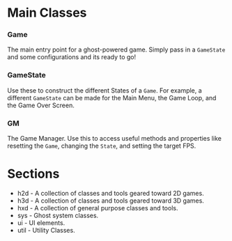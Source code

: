 # Main Classes

### Game
The main entry point for a ghost-powered game. Simply pass in a `GameState` and some configurations and its ready to go!

### GameState
Use these to construct the different States of a `Game`.
For example, a different `GameState` can be made for the Main Menu, the Game Loop, and the Game Over Screen.

### GM
The Game Manager. Use this to access useful methods and properties like resetting the `Game`, changing the `State`, and setting the target FPS.

# Sections

* h2d  - A collection of classes and tools geared toward 2D games.
* h3d  - A collection of classes and tools geared toward 3D games.
* hxd  - A collection of general purpose classes and tools.
* sys  - Ghost system classes.
* ui   - UI elements.
* util - Utility Classes.
